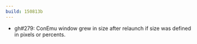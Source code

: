 ```yaml
---
build: 150813b
---
```


* gh#279: ConEmu window grew in size after relaunch if size was defined in pixels or percents.
